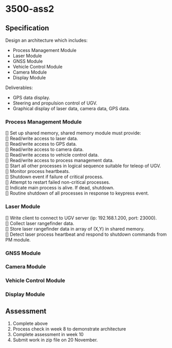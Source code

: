# 3500-ass2

## Specification

Design an architecture which includes:
- Process Management Module
- Laser Module
- GNSS Module
- Vehicle Control Module
- Camera Module
- Display Module

Deliverables:
- GPS data display.
- Steering and propulsion control of UGV.
- Graphical display of laser data, camera data, GPS data.

### Process Management Module

[] Set up shared memory, shared memory module must provide:\
    [] Read/write access to laser data.\
    [] Read/write access to GPS data.\
    [] Read/write access to camera data.\
    [] Read/write access to vehicle control data.\
    [] Read/write access to process management data.\
[] Start all other processes in logical sequence suitable for teleop of UGV.\
[] Monitor process heartbeats.\
  [] Shutdown event if failure of critical process.\
  [] Attempt to restart failed non-critical processes.\
  [] Indicate main process is alive. If dead, shutdown.\
[] Routine shutdown of all processes in response to keypress event.

### Laser Module

[] Write client to connect to UGV server (ip: 192.168.1.200, port: 23000).\
[] Collect laser rangefinder data.\
[] Store laser rangefinder data in array of (X,Y) in shared memory.\
[] Detect laser process heartbeat and respond to shutdown commands from PM module.

### GNSS Module

### Camera Module

### Vehicle Control Module

### Display Module

## Assessment
1. Complete above
2. Process check in week 8 to demonstrate architecture
3. Complete assessment in week 10
4. Submit work in zip file on 20 November.
